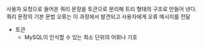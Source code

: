 사용자 요청으로 들어온 쿼리 문장을 토큰으로 분리해 트리 형태의 구조로 만들어 낸다.
쿼리 문장의 기본 문법 오류는 이 과정에서 발견되고 사용자에게 오류 메시지를 전달

- 토큰
	- MySQL이 인식할 수 있는 최소 단위의 어휘나 기호